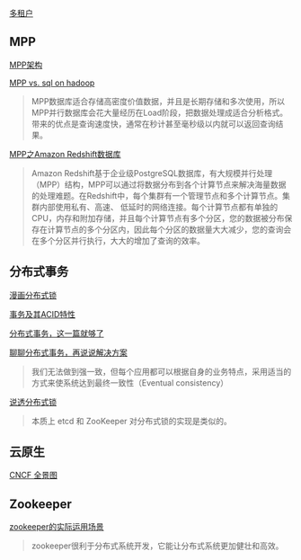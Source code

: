 [多租户](https://www.redhat.com/zh/topics/cloud-computing/what-is-multitenancy)

## MPP

[MPP架构](https://blog.csdn.net/ioteye/article/details/113452551)

[MPP vs. sql on hadoop](https://www.zhihu.com/question/27589901)
>MPP数据库适合存储高密度价值数据，并且是长期存储和多次使用，所以MPP并行数据库会花大量经历在Load阶段，把数据处理成适合分析格式。带来的优点是查询速度快，通常在秒计甚至毫秒级以内就可以返回查询结果。

[MPP之Amazon Redshift数据库](https://www.cnblogs.com/FengGeBlog/p/9816144.html)
>Amazon Redshift基于企业级PostgreSQL数据库，有大规模并行处理（MPP）结构，MPP可以通过将数据分布到各个计算节点来解决海量数据的处理难题。在Redshift中，每个集群有一个管理节点和多个计算节点。集群内部使用私有、高速、 低延时的网络连接。每个计算节点都有单独的CPU，内存和附加存储，并且每个计算节点有多个分区，您的数据被分布保存在计算节点的多个分区内，因此每个分区的数据量大大减少，您的查询会在多个分区并行执行，大大的增加了查询的效率。

## 分布式事务

[漫画分布式锁](https://mp.weixin.qq.com/s/8fdBKAyHZrfHmSajXT_dnA)

[事务及其ACID特性](https://jiang-hao.com/articles/2019/backend-transactions-acid.html)

[分布式事务，这一篇就够了](https://xiaomi-info.github.io/2020/01/02/distributed-transaction/)

[聊聊分布式事务，再说说解决方案](https://www.cnblogs.com/savorboard/p/distributed-system-transaction-consistency.html)
>我们无法做到强一致，但每个应用都可以根据自身的业务特点，采用适当的方式来使系统达到最终一致性（Eventual consistency）

[说透分布式锁](https://xie.infoq.cn/article/d5d3f794a6f5866a7f4a0d082)
>本质上 etcd 和 ZooKeeper 对分布式锁的实现是类似的。

## 云原生

[CNCF 全景图](https://raw.githubusercontent.com/cncf/trailmap/master/CNCF_TrailMap_latest.png)

## Zookeeper

[zookeeper的实际运用场景](https://www.cnblogs.com/sharpxiajun/archive/2013/06/02/3113923.html)
>zookeeper很利于分布式系统开发，它能让分布式系统更加健壮和高效。
